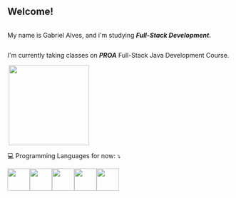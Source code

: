 
## Welcome!
<html>
  <head>
  </head>
  <body>
<!--  STATS   -->
    <div style="display:flex;flex-wrap:wrap">
      <p>My name is Gabriel Alves, and i'm studying <b><i>Full-Stack Development.</i></b></p>
      <p align="left">I'm currently taking classes on <b><i>PROA</b></i> Full-Stack Java Development Course.</p>
      <a href="https://github.com/4lvesgabriel">
      <img align="right" height="180em" src="https://github-readme-stats.vercel.app/api?username=4lvesgabriel&show_icons=true&theme=blue-green&include_all_commits=true&count_private=true"/>
      </a>
    </div>
<!--  Programming Languages & Frameworks  -->
    <div align="justify" style="display: inline_block">
      <p>💻 Programming Languages for now: ⤵️</p>
      <img width="50px" src="https://cdn.jsdelivr.net/gh/devicons/devicon/icons/html5/html5-original.svg"/><img width="50px" src="https://cdn.jsdelivr.net/gh/devicons/devicon/icons/css3/css3-original.svg"/><img width="50px" src="https://cdn.jsdelivr.net/gh/devicons/devicon/icons/javascript/javascript-original.svg"/><img width="50px" src="https://cdn.jsdelivr.net/gh/devicons/devicon/icons/jquery/jquery-original.svg"/><img width="50px" src="https://cdn.jsdelivr.net/gh/devicons/devicon/icons/python/python-original.svg"/><img src="https://cdn.jsdelivr.net/gh/devicons/devicon/icons/mysql/mysql-plain-wordmark.svg" width="50px' />
      
      <p>💾 Frameworks: ⤵️</p>
      <img width="110em" src="https://img.shields.io/badge/Bootstrap-563D7C?style=for-the-badge&logo=bootstrap&logoColor=white"/><img width="89em" src="https://img.shields.io/badge/Django-092E20?style=for-the-badge&logo=django&logoColor=green"/>
      <p>Contact Information: ⤵️</p>
      <a href="mailto:g.alvesgabriel27@gmail.com">
      <img width="80em" src="https://img.shields.io/badge/Gmail-D14836?style=for-the-badge&logo=gmail&logoColor=white"/>
      </a>
    </div>
  </body>
</html>
